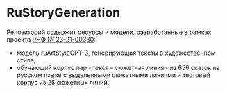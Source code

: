 # RuStoryGeneration
Репозиторий содержит ресурсы и модели, разработанные в рамках проекта [РНФ № 23-21-00330](https://rscf.ru/project/23-21-00330/):
- модель ruArtStyleGPT-3, генерирующая тексты в художественном стиле;
- обучающий корпус пар <текст – сюжетная линия> из 656 сказок на русском языке с выделенными сюжетными линиями и тестовый корпус из 25 сюжетных линий.
